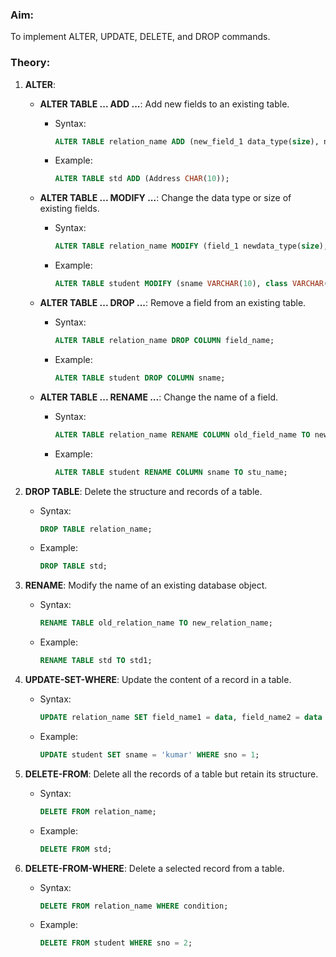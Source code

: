 

### Aim:
To implement ALTER, UPDATE, DELETE, and DROP commands.

### Theory:

1. **ALTER**:
   - **ALTER TABLE ... ADD ...**: Add new fields to an existing table.
     - Syntax: 
       ```sql
       ALTER TABLE relation_name ADD (new_field_1 data_type(size), new_field_2 data_type(size), ...);
       ```
     - Example: 
       ```sql
       ALTER TABLE std ADD (Address CHAR(10));
       ```

   - **ALTER TABLE ... MODIFY ...**: Change the data type or size of existing fields.
     - Syntax:
       ```sql
       ALTER TABLE relation_name MODIFY (field_1 newdata_type(size), field_2 newdata_type(size), ...);
       ```
     - Example: 
       ```sql
       ALTER TABLE student MODIFY (sname VARCHAR(10), class VARCHAR(5));
       ```

   - **ALTER TABLE ... DROP ...**: Remove a field from an existing table.
     - Syntax: 
       ```sql
       ALTER TABLE relation_name DROP COLUMN field_name;
       ```
     - Example: 
       ```sql
       ALTER TABLE student DROP COLUMN sname;
       ```

   - **ALTER TABLE ... RENAME ...**: Change the name of a field.
     - Syntax: 
       ```sql
       ALTER TABLE relation_name RENAME COLUMN old_field_name TO new_field_name;
       ```
     - Example: 
       ```sql
       ALTER TABLE student RENAME COLUMN sname TO stu_name;
       ```

2. **DROP TABLE**: Delete the structure and records of a table.
   - Syntax: 
     ```sql
     DROP TABLE relation_name;
     ```
   - Example: 
     ```sql
     DROP TABLE std;
     ```

3. **RENAME**: Modify the name of an existing database object.
   - Syntax: 
     ```sql
     RENAME TABLE old_relation_name TO new_relation_name;
     ```
   - Example: 
     ```sql
     RENAME TABLE std TO std1;
     ```

4. **UPDATE-SET-WHERE**: Update the content of a record in a table.
   - Syntax:
     ```sql
     UPDATE relation_name SET field_name1 = data, field_name2 = data WHERE field_name = data;
     ```
   - Example:
     ```sql
     UPDATE student SET sname = 'kumar' WHERE sno = 1;
     ```

5. **DELETE-FROM**: Delete all the records of a table but retain its structure.
   - Syntax:
     ```sql
     DELETE FROM relation_name;
     ```
   - Example:
     ```sql
     DELETE FROM std;
     ```

6. **DELETE-FROM-WHERE**: Delete a selected record from a table.
   - Syntax:
     ```sql
     DELETE FROM relation_name WHERE condition;
     ```
   - Example:
     ```sql
     DELETE FROM student WHERE sno = 2;
     ```